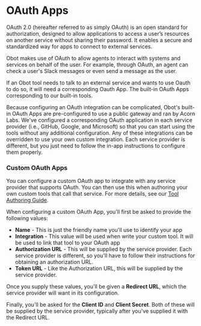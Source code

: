 # OAuth Apps

OAuth 2.0 (hereafter referred to as simply OAuth) is an open standard for authorization, designed to allow applications to access a user’s resources on another service without sharing their password.
It enables a secure and standardized way for apps to connect to external services. 

Obot makes use of OAuth to allow agents to interact with systems and services on behalf of the user.
For example, through OAuth, an agent can check a user's Slack messages or even send a message as the user.

If an Obot tool needs to talk to an external service and wants to use Oauth to do so, it will need a corresponding Oauth App.
The built-in OAuth Apps corresponding to our built-in tools.

Because configuring an OAuth integration can be complicated, Obot's built-in OAuth Apps are pre-configured to use a public gateway and ran by Acorn Labs.
We've configured a corresponding OAuth application in each service provider (i.e., GitHub, Google, and Microsoft) so that you can start using the tools without any additional configuration.
Any of these integrations can be overridden to use your own custom integration.
Each service provider is different, but you just need to follow the in-app instructions to configure them properly.

### Custom OAuth Apps
You can configure a custom OAuth app to integrate with any service provider that supports OAuth.
You can then use this when authoring your own custom tools that call that service.
For more details, see our [Tool Authoring Guide](/tools/integrating-oauth).

When configuring a custom OAuth App, you'll first be asked to provide the following values:
- **Name** - This is just the friendly name you'll use to identify your app
- **Integration** - This value will be used when write your custom tool. It will be used to link that tool to your OAuth app
- **Authorization URL** - This will be supplied by the service provider. Each service provider is different, so you'll have to follow their instructions for obtaining an authorization URL.
- **Token URL** - Like the Authorization URL, this will be supplied by the service provider.

Once you supply these values, you'll be given a **Redirect URL**, which the service provider will want in its configuration.

Finally, you'll be asked for the **Client ID** and **Client Secret**. Both of these will be supplied by the service provider, typically after you've supplied it with the Redirect URL.